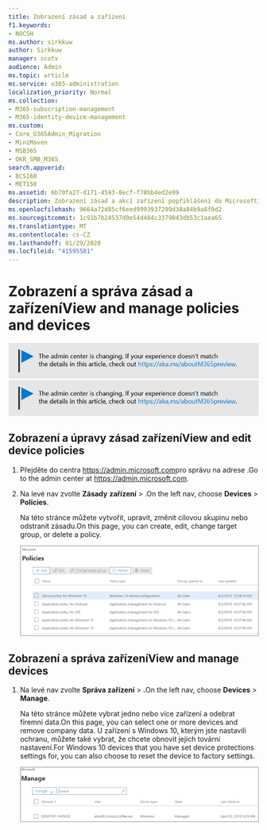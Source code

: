 ```yaml
---
title: Zobrazení zásad a zařízení
f1.keywords:
- NOCSH
ms.author: sirkkuw
author: Sirkkuw
manager: scotv
audience: Admin
ms.topic: article
ms.service: o365-administration
localization_priority: Normal
ms.collection:
- M365-subscription-management
- M365-identity-device-management
ms.custom:
- Core_O365Admin_Migration
- MiniMaven
- MSB365
- OKR_SMB_M365
search.appverid:
- BCS160
- MET150
ms.assetid: 6b70fa27-d171-4593-8ecf-f78bb4ed2e99
description: Zobrazení zásad a akcí zařízení popřihlášení do Microsoft365 Business pomocí globálních přihlašovacích údajů správce.
ms.openlocfilehash: 9664a72d85cf6eed9993937299d38a84b9a8f0d2
ms.sourcegitcommit: 1c91b7b24537d0e54d484c3379043db53c1aea65
ms.translationtype: MT
ms.contentlocale: cs-CZ
ms.lasthandoff: 01/29/2020
ms.locfileid: "41595581"
---
```

# <a name="view-and-manage-policies-and-devices"></a><span data-ttu-id="52f8e-103">Zobrazení a správa zásad a zařízení</span><span class="sxs-lookup"><span data-stu-id="52f8e-103">View and manage policies and devices</span></span>

<span data-ttu-id="52f8e-104">[![Popis s informacemi o tom, jak se mění centrum pro správu. Další podrobnosti najdete na aka.ms/aboutM365preview.](media/m365admincenterchanging.png)](https://docs.microsoft.com/office365/admin/microsoft-365-admin-center-preview)</span><span class="sxs-lookup"><span data-stu-id="52f8e-104">[![Label to let you know the admin center is changing and you can find more details at aka.ms/aboutM365preview.](media/m365admincenterchanging.png)](https://docs.microsoft.com/office365/admin/microsoft-365-admin-center-preview)</span></span>

## <a name="view-and-edit-device-policies"></a><span data-ttu-id="52f8e-105">Zobrazení a úpravy zásad zařízení</span><span class="sxs-lookup"><span data-stu-id="52f8e-105">View and edit device policies</span></span>

1.  <span data-ttu-id="52f8e-106">Přejděte do centra <a href="https://go.microsoft.com/fwlink/p/?linkid=837890" target="_blank">https://admin.microsoft.com</a>pro správu na adrese .</span><span class="sxs-lookup"><span data-stu-id="52f8e-106">Go to the admin center at <a href="https://go.microsoft.com/fwlink/p/?linkid=837890" target="_blank">https://admin.microsoft.com</a>.</span></span>
2. <span data-ttu-id="52f8e-107">Na levé nav zvolte **Zásady** **zařízení** \> .</span><span class="sxs-lookup"><span data-stu-id="52f8e-107">On the left nav, choose **Devices** \> **Policies**.</span></span>

    <span data-ttu-id="52f8e-108">Na této stránce můžete vytvořit, upravit, změnit cílovou skupinu nebo odstranit zásadu.</span><span class="sxs-lookup"><span data-stu-id="52f8e-108">On this page, you can create, edit, change target group, or delete a policy.</span></span>

    ![Screenshot of the Policies page](media/devicepolicies.png)
  
## <a name="view-and-manage-devices"></a><span data-ttu-id="52f8e-110">Zobrazení a správa zařízení</span><span class="sxs-lookup"><span data-stu-id="52f8e-110">View and manage devices</span></span>

1. <span data-ttu-id="52f8e-111">Na levé nav zvolte **Správa zařízení** \> **.**</span><span class="sxs-lookup"><span data-stu-id="52f8e-111">On the left nav, choose **Devices** \> **Manage**.</span></span> 
    
    <span data-ttu-id="52f8e-112">Na této stránce můžete vybrat jedno nebo více zařízení a odebrat firemní data.</span><span class="sxs-lookup"><span data-stu-id="52f8e-112">On this page, you can select one or more devices and remove company data.</span></span> <span data-ttu-id="52f8e-113">U zařízení s Windows 10, kterým jste nastavili ochranu, můžete také vybrat, že chcete obnovit jejich tovární nastavení.</span><span class="sxs-lookup"><span data-stu-id="52f8e-113">For Windows 10 devices that you have set device protections settings for, you can also choose to reset the device to factory settings.</span></span>
  
   ![Stránka Spravovat zařízení](media/devicesmanage.png)


